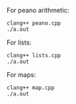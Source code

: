 For peano arithmetic:

```shell
clang++ peano.cpp
./a.out
```

For lists:

```shell
clang++ lists.cpp
./a.out
```

For maps:

```shell
clang++ map.cpp
./a.out
```
